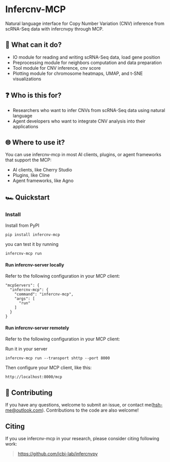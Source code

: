 # Infercnv-MCP

Natural language interface for Copy Number Variation (CNV) inference from scRNA-Seq data with infercnvpy through MCP.

## 🪩 What can it do?

- IO module for reading and writing scRNA-Seq data, load gene position 
- Preprocessing module for neighbors computation and data preparation
- Tool module for CNV inference, cnv score
- Plotting module for chromosome heatmaps, UMAP, and t-SNE visualizations

## ❓ Who is this for?

- Researchers who want to infer CNVs from scRNA-Seq data using natural language
- Agent developers who want to integrate CNV analysis into their applications

## 🌐 Where to use it?

You can use infercnv-mcp in most AI clients, plugins, or agent frameworks that support the MCP:

- AI clients, like Cherry Studio
- Plugins, like Cline
- Agent frameworks, like Agno 

## 🏎️ Quickstart

### Install

Install from PyPI
```
pip install infercnv-mcp
```
you can test it by running
```
infercnv-mcp run
```

#### Run infercnv-server locally
Refer to the following configuration in your MCP client:

```
"mcpServers": {
  "infercnv-mcp": {
    "command": "infercnv-mcp",
    "args": [
      "run"
    ]
  }
}
```

#### Run infercnv-server remotely
Refer to the following configuration in your MCP client:

Run it in your server
```
infercnv-mcp run --transport shttp --port 8000
```

Then configure your MCP client, like this:
```
http://localhost:8000/mcp
```

## 🤝 Contributing

If you have any questions, welcome to submit an issue, or contact me(hsh-me@outlook.com). Contributions to the code are also welcome!

## Citing
If you use infercnv-mcp in your research, please consider citing following work: 
> https://github.com/icbi-lab/infercnvpy
